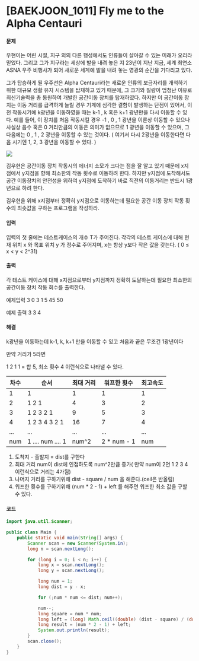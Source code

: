 # [BAEKJOON_1011] Fly me to the Alpha Centauri

#### 문제

우현이는 어린 시절, 지구 외의 다른 행성에서도 인류들이 살아갈 수 있는 미래가 오리라 믿었다. 그리고 그가 지구라는 세상에 발을 내려 놓은 지 23년이 지난 지금, 세계 최연소 ASNA 우주 비행사가 되어 새로운 세계에 발을 내려 놓는 영광의 순간을 기다리고 있다.

그가 탑승하게 될 우주선은 Alpha Centauri라는 새로운 인류의 보금자리를 개척하기 위한 대규모 생활 유지 시스템을 탑재하고 있기 때문에, 그 크기와 질량이 엄청난 이유로 최신기술력을 총 동원하여 개발한 공간이동 장치를 탑재하였다. 하지만 이 공간이동 장치는 이동 거리를 급격하게 늘릴 경우 기계에 심각한 결함이 발생하는 단점이 있어서, 이전 작동시기에 k광년을 이동하였을 때는 k-1 , k 혹은 k+1 광년만을 다시 이동할 수 있다. 예를 들어, 이 장치를 처음 작동시킬 경우 -1 , 0 , 1 광년을 이론상 이동할 수 있으나 사실상 음수 혹은 0 거리만큼의 이동은 의미가 없으므로 1 광년을 이동할 수 있으며, 그 다음에는 0 , 1 , 2 광년을 이동할 수 있는 것이다. ( 여기서 다시 2광년을 이동한다면 다음 시기엔 1, 2, 3 광년을 이동할 수 있다. )


![](https://www.acmicpc.net/upload/201003/rlaehdgur.JPG)

김우현은 공간이동 장치 작동시의 에너지 소모가 크다는 점을 잘 알고 있기 때문에 x지점에서 y지점을 향해 최소한의 작동 횟수로 이동하려 한다. 하지만 y지점에 도착해서도 공간 이동장치의 안전성을 위하여 y지점에 도착하기 바로 직전의 이동거리는 반드시 1광년으로 하려 한다.

김우현을 위해 x지점부터 정확히 y지점으로 이동하는데 필요한 공간 이동 장치 작동 횟수의 최솟값을 구하는 프로그램을 작성하라.

#### 입력
입력의 첫 줄에는 테스트케이스의 개수 T가 주어진다. 각각의 테스트 케이스에 대해 현재 위치 x 와 목표 위치 y 가 정수로 주어지며, x는 항상 y보다 작은 값을 갖는다. ( 0 ≤ x < y < 2^31)

#### 출력
각 테스트 케이스에 대해 x지점으로부터 y지점까지 정확히 도달하는데 필요한 최소한의 공간이동 장치 작동 회수를 출력한다.

예제입력
3
0 3
1 5
45 50


예제 출력
3
3
4


#### 해결

k광년을 이동하는데 k-1, k, k+1 만을 이동할 수 있고 처음과 끝은 무조건 1광년이다

만약 거리가 5라면

1 2 1 1 = 합 5, 최소 횟수 4
이런식으로 나타낼 수 있다.

차수     | 순서 | 최대 거리 | 워프한 횟수 | 최고속도
|---            | --- | ---| ---| ---|
1 |1            | 1  | 1 |1|
2 |1 2 1        | 4  | 3 |2|
3 |1 2 3 2 1    | 9  | 5 |3|
4 |1 2 3 4 3 2 1| 16 | 7 |4|
...|...|...|...|...|
num | 1 .... num .... 1 | num^2 | 2 * num - 1 | num |


1. 도착지 - 출발지 = dist를 구한다
2. 최대 거리 num이 dist에 인접하도록 num^2만큼 증가( 만약 num이 2면 1 2 3 4 이런식으로 거리는 4가됨)
3. 나머지 거리를 구하기위해 dist - square / num 을 해준다.(ceil은 반올림)
4. 워프한 횟수를 구하기위해 (num * 2 - 1) + left 를 해주면 워프한 최소 값을 구할 수 있다.




#### 코드

```java
import java.util.Scanner;

public class Main {
	public static void main(String[] args) {
		Scanner scan = new Scanner(System.in);
		long n = scan.nextLong();

		for (long i = 0; i < n; i++) {
			long x = scan.nextLong();
			long y = scan.nextLong();

			long num = 1;
			long dist = y - x;

			for (;num * num <= dist; num++);

			num--;
			long square = num * num;
			long left = (long) Math.ceil((double) (dist - square) / (double) num);
			long result = (num * 2 - 1) + left;
			System.out.println(result);
		}
		scan.close();
	}
}

```
